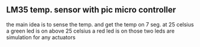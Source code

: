 ## LM35 temp. sensor with pic micro controller

the main idea is to sense the temp. and get the temp on 7 seg.
at 25 celsius a green led is on 
above 25 celsius a red led is on 
those two leds are simulation for any actuators
